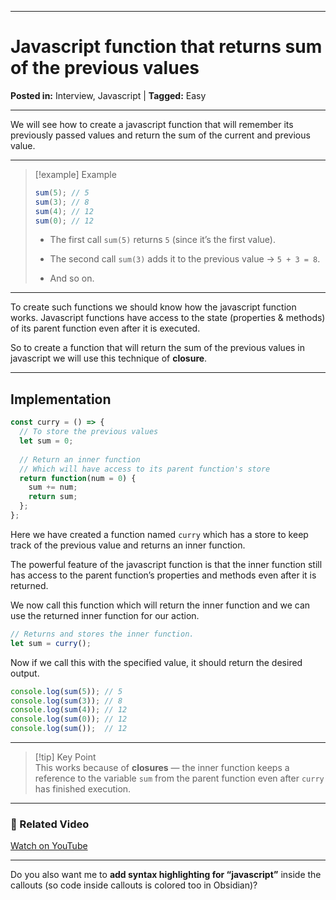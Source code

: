 
---

# Javascript function that returns sum of the previous values

  **Posted in:** Interview, Javascript | **Tagged:** Easy

---

We will see how to create a javascript function that will remember its previously passed values and return the sum of the current and previous value.

---

> [!example] Example
> 
> ```javascript
> sum(5); // 5
> sum(3); // 8
> sum(4); // 12
> sum(0); // 12
> ```
> 
> - The first call `sum(5)` returns `5` (since it’s the first value).
>     
> - The second call `sum(3)` adds it to the previous value → `5 + 3 = 8`.
>     
> - And so on.
>     

---

To create such functions we should know how the javascript function works. Javascript functions have access to the state (properties & methods) of its parent function even after it is executed.

So to create a function that will return the sum of the previous values in javascript we will use this technique of **closure**.

---

## Implementation

```javascript
const curry = () => {
  // To store the previous values
  let sum = 0;
  
  // Return an inner function 
  // Which will have access to its parent function's store
  return function(num = 0) {
    sum += num;
    return sum;
  };
};
```

Here we have created a function named `curry` which has a store to keep track of the previous value and returns an inner function.

The powerful feature of the javascript function is that the inner function still has access to the parent function’s properties and methods even after it is returned.

We now call this function which will return the inner function and we can use the returned inner function for our action.

```javascript
// Returns and stores the inner function.
let sum = curry();
```

Now if we call this with the specified value, it should return the desired output.

```javascript
console.log(sum(5)); // 5
console.log(sum(3)); // 8
console.log(sum(4)); // 12
console.log(sum(0)); // 12
console.log(sum());  // 12
```

---

> [!tip] Key Point  
> This works because of **closures** — the inner function keeps a reference to the variable `sum` from the parent function even after `curry` has finished execution.

---

### 🎥 Related Video

[Watch on YouTube](https://youtu.be/QJkltlNkmqs)

---

Do you also want me to **add syntax highlighting for “javascript”** inside the callouts (so code inside callouts is colored too in Obsidian)?